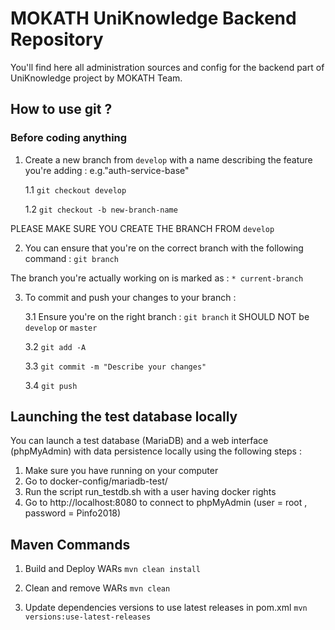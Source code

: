 # MOKATH UniKnowledge Backend Repository

You'll find here all administration sources and config for the backend part of UniKnowledge project by MOKATH Team.

## How to use git ?

### Before coding anything

1. Create a new branch from `develop` with a name describing the feature you're adding : e.g."auth-service-base"

    1.1 `git checkout develop`
    
    1.2 `git checkout -b new-branch-name`

PLEASE MAKE SURE YOU CREATE THE BRANCH FROM `develop`

2. You can ensure that you're on the correct branch with the following command :
`git branch`

The branch you're actually working on is marked as : `* current-branch`

3. To commit and push your changes to your branch :
    
    3.1 Ensure you're on the right branch : `git branch` it SHOULD NOT be `develop` or `master`
    
    3.2 `git add -A`
    
    3.3 `git commit -m "Describe your changes"`
    
    3.4 `git push`

## Launching the test database locally

You can launch a test database (MariaDB) and a web interface (phpMyAdmin) with data persistence locally using the following steps :

1. Make sure you have running on your computer
2. Go to docker-config/mariadb-test/
3. Run the script run_testdb.sh with a user having docker rights
4. Go to http://localhost:8080 to connect to phpMyAdmin (user = root , password = Pinfo2018)

## Maven Commands

1. Build and Deploy WARs
`mvn clean install`

2. Clean and remove WARs
`mvn clean`

3. Update dependencies versions to use latest releases in pom.xml
`mvn versions:use-latest-releases`
